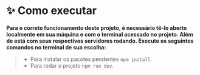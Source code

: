 # **✨ Como executar**

**Para o correto funcionamento deste projeto, é necessário tê-lo aberto localmente em sua máquina e com o terminal acessado no projeto. Além de está com seus respectivos servidores rodando. Execute os seguintes comandos no terminal de sua escolha:**

> - Para instalar os pacotes pendentes `npm install`.
> - Para rodar o projeto `npm run dev`.
